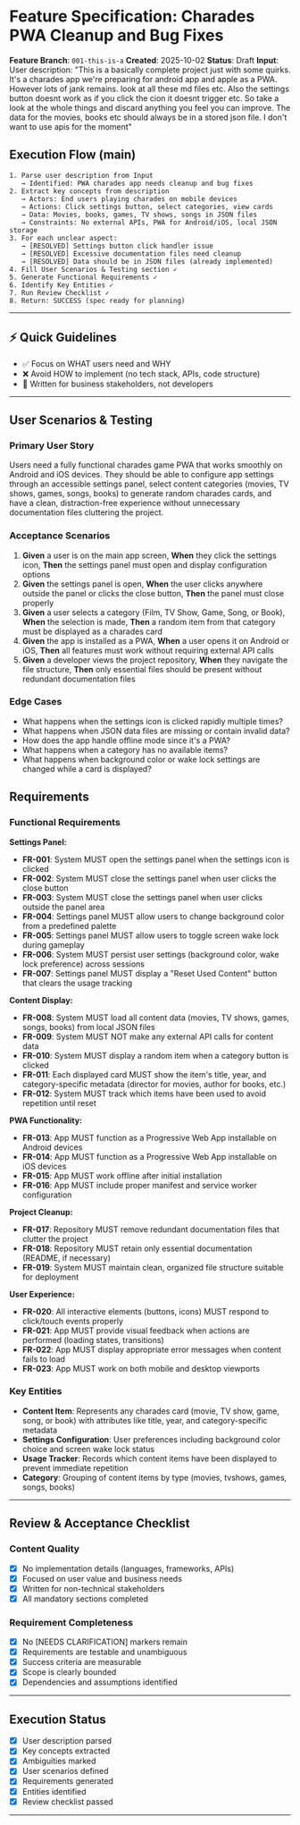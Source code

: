 # Feature Specification: Charades PWA Cleanup and Bug Fixes

**Feature Branch**: `001-this-is-a`
**Created**: 2025-10-02
**Status**: Draft
**Input**: User description: "This is a basically complete project just with some quirks. It's a charades app we're preparing for android app and apple as a PWA. However lots of jank remains. look at all these md files etc. Also the settings button doesnt work as if you click the cion it doesnt trigger etc. So take a look at the whole things and discard anything you feel you can improve. The data for the movies, books etc should always be in a stored json file. I don't want to use apis for the moment"

## Execution Flow (main)
```
1. Parse user description from Input
   → Identified: PWA charades app needs cleanup and bug fixes
2. Extract key concepts from description
   → Actors: End users playing charades on mobile devices
   → Actions: Click settings button, select categories, view cards
   → Data: Movies, books, games, TV shows, songs in JSON files
   → Constraints: No external APIs, PWA for Android/iOS, local JSON storage
3. For each unclear aspect:
   → [RESOLVED] Settings button click handler issue
   → [RESOLVED] Excessive documentation files need cleanup
   → [RESOLVED] Data should be in JSON files (already implemented)
4. Fill User Scenarios & Testing section ✓
5. Generate Functional Requirements ✓
6. Identify Key Entities ✓
7. Run Review Checklist ✓
8. Return: SUCCESS (spec ready for planning)
```

---

## ⚡ Quick Guidelines
- ✅ Focus on WHAT users need and WHY
- ❌ Avoid HOW to implement (no tech stack, APIs, code structure)
- 👥 Written for business stakeholders, not developers

---

## User Scenarios & Testing

### Primary User Story
Users need a fully functional charades game PWA that works smoothly on Android and iOS devices. They should be able to configure app settings through an accessible settings panel, select content categories (movies, TV shows, games, songs, books) to generate random charades cards, and have a clean, distraction-free experience without unnecessary documentation files cluttering the project.

### Acceptance Scenarios
1. **Given** a user is on the main app screen, **When** they click the settings icon, **Then** the settings panel must open and display configuration options
2. **Given** the settings panel is open, **When** the user clicks anywhere outside the panel or clicks the close button, **Then** the panel must close properly
3. **Given** a user selects a category (Film, TV Show, Game, Song, or Book), **When** the selection is made, **Then** a random item from that category must be displayed as a charades card
4. **Given** the app is installed as a PWA, **When** a user opens it on Android or iOS, **Then** all features must work without requiring external API calls
5. **Given** a developer views the project repository, **When** they navigate the file structure, **Then** only essential files should be present without redundant documentation files

### Edge Cases
- What happens when the settings icon is clicked rapidly multiple times?
- What happens when JSON data files are missing or contain invalid data?
- How does the app handle offline mode since it's a PWA?
- What happens when a category has no available items?
- What happens when background color or wake lock settings are changed while a card is displayed?

## Requirements

### Functional Requirements

**Settings Panel:**
- **FR-001**: System MUST open the settings panel when the settings icon is clicked
- **FR-002**: System MUST close the settings panel when user clicks the close button
- **FR-003**: System MUST close the settings panel when user clicks outside the panel area
- **FR-004**: Settings panel MUST allow users to change background color from a predefined palette
- **FR-005**: Settings panel MUST allow users to toggle screen wake lock during gameplay
- **FR-006**: System MUST persist user settings (background color, wake lock preference) across sessions
- **FR-007**: Settings panel MUST display a "Reset Used Content" button that clears the usage tracking

**Content Display:**
- **FR-008**: System MUST load all content data (movies, TV shows, games, songs, books) from local JSON files
- **FR-009**: System MUST NOT make any external API calls for content data
- **FR-010**: System MUST display a random item when a category button is clicked
- **FR-011**: Each displayed card MUST show the item's title, year, and category-specific metadata (director for movies, author for books, etc.)
- **FR-012**: System MUST track which items have been used to avoid repetition until reset

**PWA Functionality:**
- **FR-013**: App MUST function as a Progressive Web App installable on Android devices
- **FR-014**: App MUST function as a Progressive Web App installable on iOS devices
- **FR-015**: App MUST work offline after initial installation
- **FR-016**: App MUST include proper manifest and service worker configuration

**Project Cleanup:**
- **FR-017**: Repository MUST remove redundant documentation files that clutter the project
- **FR-018**: Repository MUST retain only essential documentation (README, if necessary)
- **FR-019**: System MUST maintain clean, organized file structure suitable for deployment

**User Experience:**
- **FR-020**: All interactive elements (buttons, icons) MUST respond to click/touch events properly
- **FR-021**: App MUST provide visual feedback when actions are performed (loading states, transitions)
- **FR-022**: App MUST display appropriate error messages when content fails to load
- **FR-023**: App MUST work on both mobile and desktop viewports

### Key Entities

- **Content Item**: Represents any charades card (movie, TV show, game, song, or book) with attributes like title, year, and category-specific metadata
- **Settings Configuration**: User preferences including background color choice and screen wake lock status
- **Usage Tracker**: Records which content items have been displayed to prevent immediate repetition
- **Category**: Grouping of content items by type (movies, tvshows, games, songs, books)

---

## Review & Acceptance Checklist

### Content Quality
- [x] No implementation details (languages, frameworks, APIs)
- [x] Focused on user value and business needs
- [x] Written for non-technical stakeholders
- [x] All mandatory sections completed

### Requirement Completeness
- [x] No [NEEDS CLARIFICATION] markers remain
- [x] Requirements are testable and unambiguous
- [x] Success criteria are measurable
- [x] Scope is clearly bounded
- [x] Dependencies and assumptions identified

---

## Execution Status

- [x] User description parsed
- [x] Key concepts extracted
- [x] Ambiguities marked
- [x] User scenarios defined
- [x] Requirements generated
- [x] Entities identified
- [x] Review checklist passed

---
